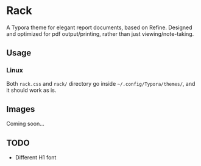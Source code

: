 # Rack

A Typora theme for elegant report documents, based on Refine. Designed and optimized for pdf output/printing, rather than just viewing/note-taking.

## Usage

### Linux

Both `rack.css` and `rack/` directory go inside `~/.config/Typora/themes/`, and it should work as is.

## Images

Coming soon...

## TODO
- Different H1 font




